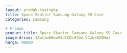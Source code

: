 ```yaml
---
layout: produk-casinghp
title: Space Skatter Samsung Galaxy S9 Case
categories: samsung

# Produk
product-title: Space Skatter Samsung Galaxy S9 Case
image-drive: 1Awfxw00owV5dlCDLHtGm-VCzksBZ9Hoz
harga: 90000
---
```

